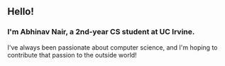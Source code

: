 ## Hello!  
### I'm Abhinav Nair, a 2nd-year CS student at UC Irvine.
  
I've always been passionate about computer science, and I'm hoping to contribute that passion to the outside world!
<!--
**mr-coder800/mr-coder800** is a ✨ _special_ ✨ repository because its `README.md` (this file) appears on your GitHub profile.

Here are some ideas to get you started:

- 🔭 I’m currently working on ...
- 🌱 I’m currently learning ...
- 👯 I’m looking to collaborate on ...
- 🤔 I’m looking for help with ...
- 💬 Ask me about ...
- 📫 How to reach me: ...
- 😄 Pronouns: ...
- ⚡ Fun fact: ...
-->
